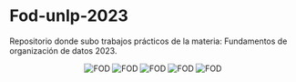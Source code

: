 # Fod-unlp-2023
Repositorio donde subo trabajos prácticos de la materia: Fundamentos de organización de datos 2023.
<p align="center">
    <img src= "https://postimg.cc/MvjFdtMF" alt = "FOD"/>
    <img src= "https://postimg.cc/r0bnMtRm" alt = "FOD"/>
    <img src= "https://postimg.cc/9rtGmqvf" alt = "FOD"/>
    <img src= "https://postimg.cc/9rtGmqvf" alt = "FOD"/>
    <img src= "https://postimg.cc/CzmzrC3b" alt = "FOD"/>
</p>